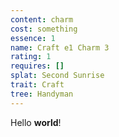 ```yaml
---
content: charm
cost: something
essence: 1
name: Craft e1 Charm 3
rating: 1
requires: []
splat: Second Sunrise
trait: Craft
tree: Handyman
---
```


Hello **world**!

